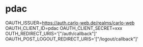 # pdac


OAUTH_ISSUER=https://auth.carlo-web.de/realms/carlo-web
OAUTH_CLIENT_ID=pdac
OAUTH_CLIENT_SECRET=xxx
OUTH_REDIRECT_URIS='["/auth/callback"]'
OAUTH_POST_LOGOUT_REDIRECT_URIS='["/logout/callback"]'